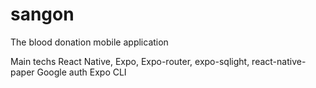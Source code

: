 # sangon

The blood donation mobile application

Main techs React Native, Expo, Expo-router, expo-sqlight, react-native-paper
Google auth
Expo CLI
